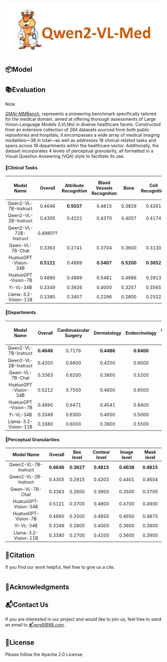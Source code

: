 <img src="./assets/logo.png" class="center-image">

## 📦Model

<!--
|Model Name|Download|Loss|
|:-|:-|:-:|
|Qwen2-VL-7B-Med|[Weights](https://modelscope.cn/models/wangrongsheng/Qwen2-VL-7B-Med) / [Checkponints](https://modelscope.cn/models/wangrongsheng/Qwen2-VL-7B-Med-checkpoints)|![](./assets/loss1.png)|

|🔬Qwen2-VL-7B-Med|0.4453|0.4667|**0.5407**|0.3771|0.3217|0.3032|0.5057|0.3400|0.3926|0.2000|0.6250|0.4979|0.4709|0.4267|**0.5647**|0.2946|0.2609|**0.3054**|**0.3857**|


|🔬Qwen2-VL-7B-Med|0.4521|**0.7200**|0.4500|0.6300|0.4700|0.3300|0.3300|0.5300|0.3700|0.7300|0.7900|0.4000|0.4400|0.4300|0.4300|0.5100|0.5200|0.5600|0.5100|

|🔬Qwen2-VL-7B-Med|0.4453|0.3254|0.4710|0.4388|0.4731|
-->

## 📚Evaluation

> [!NOTE]
> 
> [GMAI-MMBench](https://uni-medical.github.io/GMAI-MMBench.github.io/), represents a pioneering benchmark specifically tailored for the medical domain, aimed at offering thorough assessments of Large Vision-Language Models (LVLMs) in diverse healthcare facets. Constructed from an extensive collection of 284 datasets sourced from both public repositories and hospitals, it encompasses a wide array of medical imaging modalities—38 in total—as well as addresses 18 clinical-related tasks and spans across 18 departments within the healthcare sector. Additionally, the dataset incorporates 4 levels of perceptual granularity, all formatted in a Visual Question Answering (VQA) style to facilitate its use.

#### 📗Clinical Tasks

|Model Name|Overall|Attribute Recognition|Blood Vessels Recognition|Bone|Cell Recognition|Counting|Disease Diagnosis|Image Quality Grading|Microorganism Recognition|Muscle|Nervous Tissue|Organ Recognition - Abdomen|Organ Recognition - Head and Neck|Organ Recognition - Pelvic|Organ Recognition - Thorax|Severity Grading|Surgeon Action Recognition|Surgical Instrument Recognition|Surgical Workflow Recognition|
|:-:|:-:|:-:|:-:|:-:|:-:|:-:|:-:|:-:|:-:|:-:|:-:|:-:|:-:|:-:|:-:|:-:|:-:|:-:|:-:|
|Qwen2-VL-7B-Instruct|0.4646|**0.5037**|0.4815|0.3829|0.4261|0.3085|**0.5386**|**0.3600**|**0.4074**|**0.2600**|0.6250|**0.5224**|**0.5032**|**0.5067**|0.5118|0.2768|**0.3304**|0.2971|0.2857|
|Qwen2-VL-2B-Instruct|0.4305|0.4222|0.4370|0.4057|0.4174|0.3191|0.5057|0.3000|0.3852|**0.2600**|**0.7250**|0.3388|0.4387|0.4267|0.4647|**0.3155**|0.2870|0.2636|0.2571|
|Qwen2-VL-72B-Instruct|0.4980??|||||||||||||||||||
|Qwen-VL-7B-Chat|0.3363|0.2741|0.3704|0.3600|0.3130|0.1011|0.4152|0.2200|0.2593|0.2800|0.4750|0.2571|0.3613|0.2400|0.2588|0.1913|0.1913|0.2343|0.2857|
|HuatuoGPT-Vision-34B|**0.5121**|0.4889|**0.5407**|**0.5200**|**0.3652**|0.3245|0.5957|0.4200|0.4889|0.2400|0.7250|0.5388|0.6452|0.4933|0.5882|0.3393|0.2609|0.2678|0.4000|
|HuatuoGPT-Vision-7B|0.4890|0.4889|0.5481|0.4686|0.3913|0.2926|0.5825|0.3400|0.4444|0.2800|0.7500|0.4939|0.5484|0.4267|0.5294|0.3006|0.2522|0.2594|0.3714|
|Yi-VL-34B|0.3349|0.3926|0.4000|0.3257|0.3565|0.3085|0.3775|0.2600|0.2815|0.1800|0.4500|0.2408|0.2516|0.2800|0.2471|0.3095|0.2087|0.2971|0.3143|
|Llama-3.2-Vision-11B|0.3380|0.3407|0.2296|0.2800|0.2522|0.1277|0.3817|0.3800|0.4593|0.0600|0.3750|0.4367|0.3806|0.2667|0.4294|0.2619|0.2348|0.2510|0.2286|

#### 📙Departments

|Model Name|Overall|Cardiovascular Surgery|Dermatology|Endocrinology|Gastroenterology and Hepatology|General Surgery|Hematology|Infectious Diseases|Laboratory Medicine and Pathology|Nephrology and Hypertension|Neurosurgery|Obstetrics and Gynecology|Oncology (Medical)|Ophthalmology|Orthopedic Surgery|Otolaryngology (ENT)/Head and Neck Surgery|Pulmonary Medicine|Sports Medicine|Urology|
|:-:|:-:|:-:|:-:|:-:|:-:|:-:|:-:|:-:|:-:|:-:|:-:|:-:|:-:|:-:|:-:|:-:|:-:|:-:|:-:|
|Qwen2-VL-7B-Instruct|**0.4646**|0.7176|**0.4486**|**0.6400**|**0.4805**|**0.3260**|**0.3428**|**0.5429**|**0.3813**|**0.7467**|**0.8000**|**0.4133**|**0.4524**|**0.4446**|**0.4472**|**0.5231**|**0.5358**|**0.5768**|**0.5222**|
|Qwen2-VL-2B-Instruct|0.4200|0.6800|0.4200|0.6000|0.4400|0.3000|0.3200|0.5000|0.3600|0.7200|0.7600|0.3900|0.4200|0.4100|0.4200|0.5000|0.5100|0.5400|0.5000|
|Qwen-VL-7B-Chat|0.3363|0.6200|0.3800|0.5200|0.3600|0.2800|0.2900|0.4800|0.3000|0.6800|0.7000|0.3500|0.3700|0.3600|0.3500|0.4500|0.4600|0.4900|0.4500|
|HuatuoGPT-Vision-34B|0.5212|0.7500|0.4600|0.6500|0.5000|0.3500|0.3500|0.5500|0.4000|0.7600|0.8200|0.4200|0.4600|0.4500|0.4600|0.5300|0.5400|0.5800|0.5300|
|HuatuoGPT-Vision-7B|0.4890|0.6471|0.4541|0.8400|0.5122|0.3018|0.3493|0.5714|0.4125|0.6800|0.8364|0.4267|0.5187|0.4991|0.5306|0.5077|0.5556|0.6348|0.4389|
|Yi-VL-34B|0.3349|0.6300|0.4000|0.5000|0.4000|0.3000|0.3000|0.5000|0.3500|0.7000|0.7500|0.3800|0.4000|0.4200|0.4000|0.5000|0.5200|0.5500|0.4500|
|Llama-3.2-Vision-11B|0.3380|0.6000|0.3900|0.5500|0.4200|0.2800|0.3100|0.5200|0.3600|0.7200|0.7800|0.3700|0.4100|0.4300|0.4100|0.5100|0.5300|0.5600|0.4800|

#### 📘Perceptual Granularities

|Model Name|Overall|Box level|Contour level|Image level|Mask level|
|:-:|:-:|:-:|:-:|:-:|:-:|
|Qwen2-VL-7B-Instruct|**0.4646**|**0.3627**|**0.4815**|**0.4638**|**0.4815**|
|Qwen2-VL-2B-Instruct|0.4305|0.2915|0.4203|0.4401|0.4604|
|Qwen-VL-7B-Chat|0.3363|0.2600|0.3800|0.3500|0.3700|
|HuatuoGPT-Vision-34B|0.5121|0.3700|0.4900|0.4700|0.4900|
|HuatuoGPT-Vision-7B|0.4890|0.3500|0.4850|0.4650|0.4875|
|Yi-VL-34B|0.3349|0.2800|0.4000|0.3600|0.3800|
|Llama-3.2-Vision-11B|0.3380|0.2700|0.4100|0.3600|0.3900|

## 📌Citation

If you find our work helpful, feel free to give us a cite.

```bibtex

```

## 🚩Acknowledgments

## 📬Contact Us

If you are interested in our project and would like to join us, feel free to send an email to [📬wrs6@88.com](mailto:wrs6@88.com).

## 🔔License

Please follow the Apache 2.0 License.

